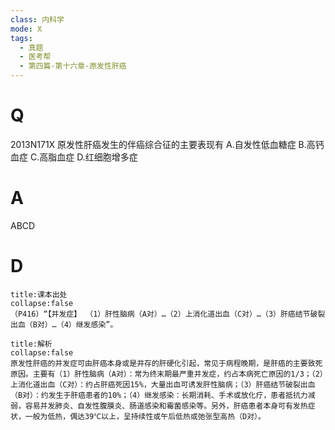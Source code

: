 ```yaml
---
class: 内科学
mode: X
tags:
  - 真题
  - 医考帮
  - 第四篇-第十六章-原发性肝癌
---
```


# Q
2013N171X 原发性肝癌发生的伴癌综合征的主要表现有
A.自发性低血糖症
B.高钙血症
C.高脂血症
D.红细胞增多症

# A
ABCD
# D
```ad-note
title:课本出处
collapse:false
（P416）“【并发症】 （1）肝性脑病（A对）…（2）上消化道出血（C对）…（3）肝癌结节破裂出血（B对）…（4）继发感染”。
```

```ad-summary
title:解析
collapse:false
原发性肝癌的并发症可由肝癌本身或是并存的肝硬化引起，常见于病程晚期，是肝癌的主要致死原因。主要有（1）肝性脑病（A对）：常为终末期最严重并发症，约占本病死亡原因的1/3；（2）上消化道出血（C对）：约占肝癌死因15%，大量出血可诱发肝性脑病；（3）肝癌结节破裂出血（B对）：约发生于肝癌患者的10%；（4）继发感染：长期消耗、手术或放化疗，患者抵抗力减弱，容易并发肺炎、自发性腹膜炎、肠道感染和霉菌感染等。另外，肝癌患者本身可有发热症状，一般为低热，偶达39℃以上，呈持续性或午后低热或弛张型高热（D对）。
```

